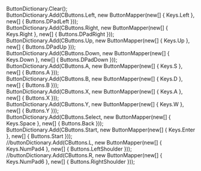  ButtonDictionary.Clear();     
 ButtonDictionary.Add(CButtons.Left, new ButtonMapper(new[] { Keys.Left }, new[] { Buttons.DPadLeft }));     
 ButtonDictionary.Add(CButtons.Right, new ButtonMapper(new[] { Keys.Right }, new[] { Buttons.DPadRight }));    
 ButtonDictionary.Add(CButtons.Up, new ButtonMapper(new[] { Keys.Up }, new[] { Buttons.DPadUp }));     
 ButtonDictionary.Add(CButtons.Down, new ButtonMapper(new[] { Keys.Down }, new[] { Buttons.DPadDown }));     
 ButtonDictionary.Add(CButtons.A, new ButtonMapper(new[] { Keys.S }, new[] { Buttons.A }));     
 ButtonDictionary.Add(CButtons.B, new ButtonMapper(new[] { Keys.D }, new[] { Buttons.B }));     
 ButtonDictionary.Add(CButtons.X, new ButtonMapper(new[] { Keys.A }, new[] { Buttons.X }));     
 ButtonDictionary.Add(CButtons.Y, new ButtonMapper(new[] { Keys.W }, new[] { Buttons.Y }));     
 ButtonDictionary.Add(CButtons.Select, new ButtonMapper(new[] { Keys.Space }, new[] { Buttons.Back }));     
 ButtonDictionary.Add(CButtons.Start, new ButtonMapper(new[] { Keys.Enter }, new[] { Buttons.Start }));     
 //buttonDictionary.Add(CButtons.L, new ButtonMapper(new[] { Keys.NumPad4 }, new[] { Buttons.LeftShoulder }));     
 //buttonDictionary.Add(CButtons.R, new ButtonMapper(new[] { Keys.NumPad6 }, new[] { Buttons.RightShoulder }));
       
